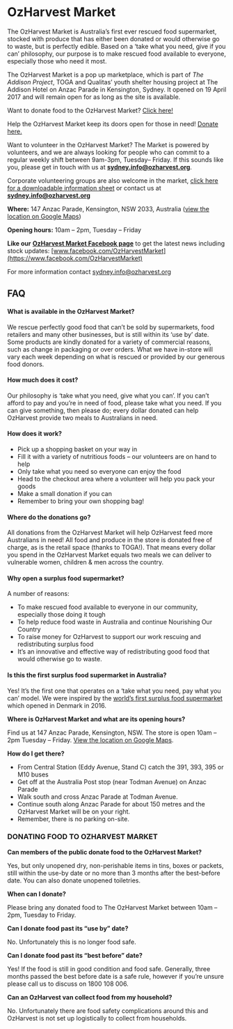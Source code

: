 # OzHarvest Market

The OzHarvest Market is Australia’s first ever rescued food supermarket, stocked with produce that has either been donated or would otherwise go to waste, but is perfectly edible. Based on a ‘take what you need, give if you can’ philosophy, our purpose is to make rescued food available to everyone, especially those who need it most.

The OzHarvest Market is a pop up marketplace, which is part of _The Addison Project_, TOGA and Qualitas’ youth shelter housing project at The Addison Hotel on Anzac Parade in Kensington, Sydney. It opened on 19 April 2017 and will remain open for as long as the site is available.

Want to donate food to the OzHarvest Market? [Click here!](https://www.ozharvest.org/what-we-do/market/#food-donation)

Help the OzHarvest Market keep its doors open for those in need! [Donate here.](https://www.ozharvest.org/what-we-do/give-a-little-love/donate-money/)

Want to volunteer in the OzHarvest Market? The Market is powered by volunteers, and we are always looking for people who can commit to a regular weekly shift between 9am-3pm, Tuesday– Friday. If this sounds like you, please get in touch with us at [**sydney.info@ozharvest.org**](mailto:sydney.info@ozharvest.org).

Corporate volunteering groups are also welcome in the market, [click here for a downloadable information sheet](https://www.ozharvest.org/wp-content/uploads/2017/03/OzHarvest-Market-Corporate-Volunteering.pdf) or contact us at [**sydney.info@ozharvest.org**](mailto:sydney.info@ozharvest.org)

**Where:** 147 Anzac Parade, Kensington, NSW 2033, Australia \([view the location on Google Maps](https://www.google.com.au/maps/place/147+Anzac+Parade,+Kensington+NSW+2033/@-33.9112044,151.2204861,17z/data=!3m1!4b1!4m5!3m4!1s0x6b12b1f290032d73:0xe74411746f50f210!8m2!3d-33.9112044!4d151.2226748)\)

**Opening hours:** 10am – 2pm, Tuesday – Friday

**Like our** [**OzHarvest Market Facebook page**](https://www.facebook.com/OzHarvestMarket) to get the latest news including stock updates: [www.facebook.com/OzHarvestMarket](https://www.facebook.com/OzHarvestMarket)

For more information contact [sydney.info@ozharvest.org](mailto:sydney.info@ozharvest.org)

## FAQ

#### **What is available in the OzHarvest Market?**

We rescue perfectly good food that can’t be sold by supermarkets, food retailers and many other businesses, but is still within its ‘use by’ date. Some products are kindly donated for a variety of commercial reasons, such as change in packaging or over orders. What we have in-store will vary each week depending on what is rescued or provided by our generous food donors.

#### **How much does it cost?**

Our philosophy is ‘take what you need, give what you can’. If you can’t afford to pay and you’re in need of food, please take what you need. If you can give something, then please do; every dollar donated can help OzHarvest provide two meals to Australians in need.

#### **How does it work?**

* Pick up a shopping basket on your way in
* Fill it with a variety of nutritious foods – our volunteers are on hand to help
* Only take what you need so everyone can enjoy the food
* Head to the checkout area where a volunteer will help you pack your goods
* Make a small donation if you can
* Remember to bring your own shopping bag!

#### **Where do the donations go?**

All donations from the OzHarvest Market will help OzHarvest feed more Australians in need! All food and produce in the store is donated free of charge, as is the retail space \(thanks to TOGA!\). That means every dollar you spend in the OzHarvest Market equals two meals we can deliver to vulnerable women, children & men across the country.

#### **Why open a surplus food supermarket?**

A number of reasons:

* To make rescued food available to everyone in our community, especially those doing it tough
* To help reduce food waste in Australia and continue Nourishing Our Country
* To raise money for OzHarvest to support our work rescuing and redistributing surplus food
* It’s an innovative and effective way of redistributing good food that would otherwise go to waste.

#### **Is this the first surplus food supermarket in Australia?**

Yes! It’s the first one that operates on a ‘take what you need, pay what you can’ model. We were inspired by the [world’s first surplus food supermarket](https://donate.danchurchaid.org/wefood) which opened in Denmark in 2016.

**Where is OzHarvest Market and what are its opening hours?**

Find us at 147 Anzac Parade, Kensington, NSW. The store is open 10am – 2pm Tuesday – Friday. [View the location on Google Maps](https://www.google.com.au/maps/place/147+Anzac+Parade,+Kensington+NSW+2033/@-33.9112044,151.2204861,17z/data=!3m1!4b1!4m5!3m4!1s0x6b12b1f290032d73:0xe74411746f50f210!8m2!3d-33.9112044!4d151.2226748).

**How do I get there?**

* From Central Station \(Eddy Avenue, Stand C\) catch the 391, 393, 395 or M10 buses
* Get off at the Australia Post stop \(near Todman Avenue\) on Anzac Parade
* Walk south and cross Anzac Parade at Todman Avenue.
* Continue south along Anzac Parade for about 150 metres and the OzHarvest Market will be on your right.
* Remember, there is no parking on-site.

### DONATING FOOD TO OZHARVEST MARKET

**Can members of the public donate food to the OzHarvest Market?**

Yes, but only unopened dry, non-perishable items in tins, boxes or packets, still within the use-by date or no more than 3 months after the best-before date. You can also donate unopened toiletries.

**When can I donate?**

Please bring any donated food to The OzHarvest Market between 10am – 2pm, Tuesday to Friday.

**Can I donate food past its “use by” date?**

No. Unfortunately this is no longer food safe.

**Can I donate food past its “best before” date?**

Yes! If the food is still in good condition and food safe. Generally, three months passed the best before date is a safe rule, however if you’re unsure please call us to discuss on 1800 108 006.

**Can an OzHarvest van collect food from my household?**

No. Unfortunately there are food safety complications around this and OzHarvest is not set up logistically to collect from households.

